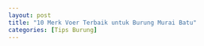 ```yaml
---
layout: post
title: "10 Merk Voer Terbaik untuk Burung Murai Batu"
categories: [Tips Burung]
---
```


